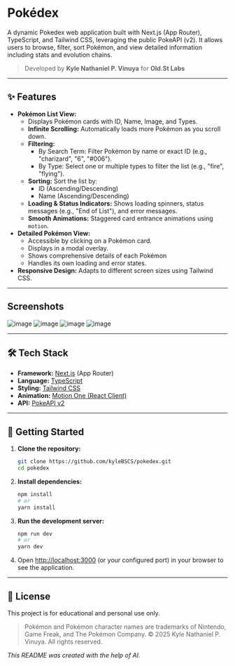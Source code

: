 
# Pokédex

A dynamic Pokedex web application built with Next.js (App Router), TypeScript, and Tailwind CSS, leveraging the public PokeAPI (v2). It allows users to browse, filter, sort Pokémon, and view detailed information including stats and evolution chains.

> Developed by **Kyle Nathaniel P. Vinuya** for **Old.St Labs**

---

## ✨ Features

*   **Pokémon List View:**
    *   Displays Pokémon cards with ID, Name, Image, and Types.
    *   **Infinite Scrolling:** Automatically loads more Pokémon as you scroll down.
    *   **Filtering:**
        *   By Search Term: Filter Pokémon by name or exact ID (e.g., "charizard", "6", "#006").
        *   By Type: Select one or multiple types to filter the list (e.g., "fire", "flying").
    *   **Sorting:** Sort the list by:
        *   ID (Ascending/Descending)
        *   Name (Ascending/Descending)
    *   **Loading & Status Indicators:** Shows loading spinners, status messages (e.g., "End of List"), and error messages.
    *   **Smooth Animations:** Staggered card entrance animations using `motion`.
*   **Detailed Pokémon View:**
    *   Accessible by clicking on a Pokémon card.
    *   Displays in a modal overlay.
    *   Shows comprehensive details of each Pokémon
    *   Handles its own loading and error states.
*   **Responsive Design:** Adapts to different screen sizes using Tailwind CSS.
 
---

## Screenshots
![image](https://github.com/user-attachments/assets/c9cc7ed9-9594-49fc-a18a-063615c9d349)
![image](https://github.com/user-attachments/assets/182e64d5-6ea0-4308-b857-38a045c459b3)
![image](https://github.com/user-attachments/assets/b917106b-f356-4c78-a5fd-dca04b105300)
![image](https://github.com/user-attachments/assets/17861b43-fbdb-4df0-88a2-0e27820ca16c)

---

## 🛠 Tech Stack

*   **Framework:** [Next.js](https://nextjs.org/) (App Router)
*   **Language:** [TypeScript](https://www.typescriptlang.org/)
*   **Styling:** [Tailwind CSS](https://tailwindcss.com/)
*   **Animation:** [Motion One (React Client)](https://motion.dev/react/quick-start)
*   **API:** [PokeAPI v2](https://pokeapi.co/)

---


## 🚀 Getting Started

1.  **Clone the repository:**
    ```bash
    git clone https://github.com/kyleBSCS/pokedex.git
    cd pokedex
    ```

2.  **Install dependencies:**
    ```bash
    npm install
    # or
    yarn install
    ```

3.  **Run the development server:**
    ```bash
    npm run dev
    # or
    yarn dev
    ```

4.  Open [http://localhost:3000](http://localhost:3000) (or your configured port) in your browser to see the application.

---

## 📜 License

This project is for educational and personal use only.
> Pokémon and Pokémon character names are trademarks of Nintendo, Game Freak, and The Pokémon Company.
© 2025 Kyle Nathaniel P. Vinuya. All rights reserved.

_This README was created with the help of AI._

```
